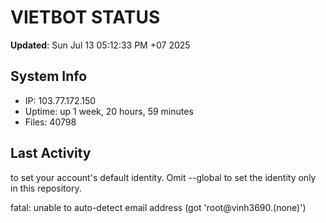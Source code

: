 # VIETBOT STATUS
**Updated**: Sun Jul 13 05:12:33 PM +07 2025

## System Info
- IP: 103.77.172.150
- Uptime: up 1 week, 20 hours, 59 minutes
- Files: 40798

## Last Activity

to set your account's default identity.
Omit --global to set the identity only in this repository.

fatal: unable to auto-detect email address (got 'root@vinh3690.(none)')
